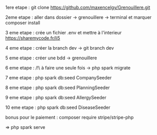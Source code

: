 1ere etape : git clone https://github.com/maxencelgy/Grenouillere.git

2eme etape : aller dans dossier -> grenouillere -> terminal et marquer composer install

3 eme etape : crée un fichier .env et mettre à l'interieur https://sharemycode.fr/li5

4 eme etape : créer la branch dev -> git branch dev

5 eme etape : créer une bdd -> grenouillere

6 eme etape : /!\ à faire une seule fois -> php spark migrate

7 eme etape : php spark db:seed CompanySeeder

8 eme etape : php spark db:seed PlanningSeeder

9 eme etape : php spark db:seed AllergySeeder

10 eme etape : php spark db:seed DiseaseSeeder

bonus pour le paiement : composer require stripe/stripe-php

=> php spark serve
